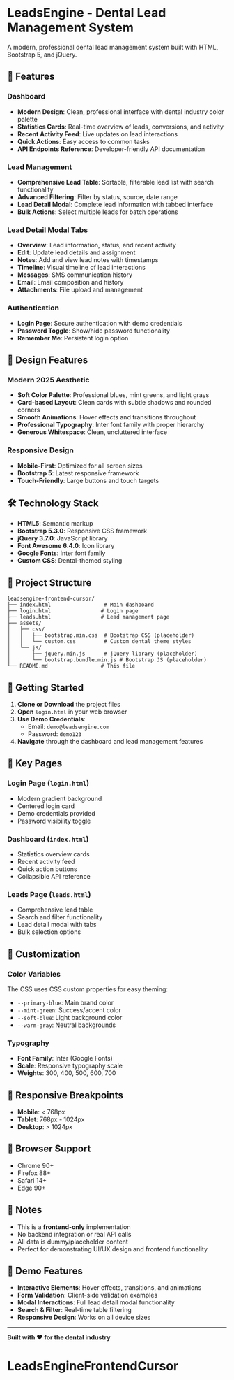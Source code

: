 # LeadsEngine - Dental Lead Management System

A modern, professional dental lead management system built with HTML, Bootstrap 5, and jQuery.

## 🚀 Features

### Dashboard
- **Modern Design**: Clean, professional interface with dental industry color palette
- **Statistics Cards**: Real-time overview of leads, conversions, and activity
- **Recent Activity Feed**: Live updates on lead interactions
- **Quick Actions**: Easy access to common tasks
- **API Endpoints Reference**: Developer-friendly API documentation

### Lead Management
- **Comprehensive Lead Table**: Sortable, filterable lead list with search functionality
- **Advanced Filtering**: Filter by status, source, date range
- **Lead Detail Modal**: Complete lead information with tabbed interface
- **Bulk Actions**: Select multiple leads for batch operations

### Lead Detail Modal Tabs
- **Overview**: Lead information, status, and recent activity
- **Edit**: Update lead details and assignment
- **Notes**: Add and view lead notes with timestamps
- **Timeline**: Visual timeline of lead interactions
- **Messages**: SMS communication history
- **Email**: Email composition and history
- **Attachments**: File upload and management

### Authentication
- **Login Page**: Secure authentication with demo credentials
- **Password Toggle**: Show/hide password functionality
- **Remember Me**: Persistent login option

## 🎨 Design Features

### Modern 2025 Aesthetic
- **Soft Color Palette**: Professional blues, mint greens, and light grays
- **Card-based Layout**: Clean cards with subtle shadows and rounded corners
- **Smooth Animations**: Hover effects and transitions throughout
- **Professional Typography**: Inter font family with proper hierarchy
- **Generous Whitespace**: Clean, uncluttered interface

### Responsive Design
- **Mobile-First**: Optimized for all screen sizes
- **Bootstrap 5**: Latest responsive framework
- **Touch-Friendly**: Large buttons and touch targets

## 🛠️ Technology Stack

- **HTML5**: Semantic markup
- **Bootstrap 5.3.0**: Responsive CSS framework
- **jQuery 3.7.0**: JavaScript library
- **Font Awesome 6.4.0**: Icon library
- **Google Fonts**: Inter font family
- **Custom CSS**: Dental-themed styling

## 📁 Project Structure

```
leadsengine-frontend-cursor/
├── index.html                 # Main dashboard
├── login.html                # Login page
├── leads.html                # Lead management page
├── assets/
│   ├── css/
│   │   ├── bootstrap.min.css  # Bootstrap CSS (placeholder)
│   │   └── custom.css         # Custom dental theme styles
│   └── js/
│       ├── jquery.min.js      # jQuery library (placeholder)
│       └── bootstrap.bundle.min.js # Bootstrap JS (placeholder)
└── README.md                 # This file
```

## 🚀 Getting Started

1. **Clone or Download** the project files
2. **Open** `login.html` in your web browser
3. **Use Demo Credentials**:
   - Email: `demo@leadsengine.com`
   - Password: `demo123`
4. **Navigate** through the dashboard and lead management features

## 🎯 Key Pages

### Login Page (`login.html`)
- Modern gradient background
- Centered login card
- Demo credentials provided
- Password visibility toggle

### Dashboard (`index.html`)
- Statistics overview cards
- Recent activity feed
- Quick action buttons
- Collapsible API reference

### Leads Page (`leads.html`)
- Comprehensive lead table
- Search and filter functionality
- Lead detail modal with tabs
- Bulk selection options

## 🎨 Customization

### Color Variables
The CSS uses CSS custom properties for easy theming:
- `--primary-blue`: Main brand color
- `--mint-green`: Success/accent color
- `--soft-blue`: Light background color
- `--warm-gray`: Neutral backgrounds

### Typography
- **Font Family**: Inter (Google Fonts)
- **Scale**: Responsive typography scale
- **Weights**: 300, 400, 500, 600, 700

## 📱 Responsive Breakpoints

- **Mobile**: < 768px
- **Tablet**: 768px - 1024px
- **Desktop**: > 1024px

## 🔧 Browser Support

- Chrome 90+
- Firefox 88+
- Safari 14+
- Edge 90+

## 📝 Notes

- This is a **frontend-only** implementation
- No backend integration or real API calls
- All data is dummy/placeholder content
- Perfect for demonstrating UI/UX design and frontend functionality

## 🎉 Demo Features

- **Interactive Elements**: Hover effects, transitions, and animations
- **Form Validation**: Client-side validation examples
- **Modal Interactions**: Full lead detail modal functionality
- **Search & Filter**: Real-time table filtering
- **Responsive Design**: Works on all device sizes

---

**Built with ❤️ for the dental industry**
# LeadsEngineFrontendCursor
